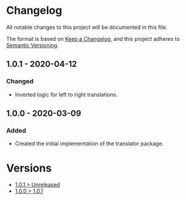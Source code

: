 # Changelog
All notable changes to this project will be documented in this file.

The format is based on [Keep a Changelog](https://keepachangelog.com/en/1.0.0/),
and this project adheres to [Semantic Versioning](https://semver.org/spec/v2.0.0.html).

## 1.0.1 - 2020-04-12

### Changed
- Inverted logic for left to right translations.

## 1.0.0 - 2020-03-09

### Added
- Created the initial implementation of the translator package.

# Versions
- [1.0.1 > Unreleased](https://github.com/grizz-it/translator/compare/1.0.1...HEAD)
- [1.0.0 > 1.0.1](https://github.com/grizz-it/translator/compare/1.0.0...1.0.1)
